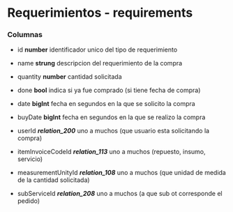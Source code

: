 # Requerimientos - requirements
### Columnas
- id **number** identificador unico del tipo de requerimiento
- name **strung** descripcion del requerimiento de la compra
- quantity **number** cantidad solicitada
- done **bool** indica si ya fue comprado (si tiene fecha de compra)
- date **bigInt** fecha en segundos en la que se solicito la compra
- buyDate **bigInt** fecha en segundos en la que se realizo la compra

- userId ***relation_200*** uno a muchos (que usuario esta solicitando la compra)
- itemInvoiceCodeId ***relation_113*** uno a muchos (repuesto, insumo, servicio)
- measurementUnityId ***relation_108*** uno a muchos (que unidad de medida de la cantidad solicitada)
- subServiceId ***relation_208*** uno a muchos (a que sub ot corresponde el pedido)

